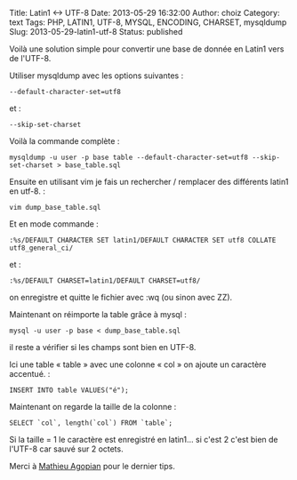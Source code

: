 Title: Latin1 &lt;-&gt; UTF-8
Date: 2013-05-29 16:32:00
Author: choiz
Category: text
Tags: PHP, LATIN1, UTF-8, MYSQL, ENCODING, CHARSET, mysqldump
Slug: 2013-05-29-latin1-utf-8
Status: published

Voilà une solution simple pour convertir une base de donnée en Latin1
vers de l'UTF-8.

Utiliser mysqldump avec les options suivantes :

    --default-character-set=utf8

et :

    --skip-set-charset

Voilà la commande complète :

    mysqldump -u user -p base table --default-character-set=utf8 --skip-set-charset > base_table.sql

Ensuite en utilisant vim je fais un rechercher / remplacer des
différents latin1 en utf-8. :

    vim dump_base_table.sql

Et en mode commande :

    :%s/DEFAULT CHARACTER SET latin1/DEFAULT CHARACTER SET utf8 COLLATE utf8_general_ci/

et :

    :%s/DEFAULT CHARSET=latin1/DEFAULT CHARSET=utf8/

on enregistre et quitte le fichier avec :wq (ou sinon avec ZZ).

Maintenant on réimporte la table grâce à mysql :

    mysql -u user -p base < dump_base_table.sql

il reste a vérifier si les champs sont bien en UTF-8.

Ici une table « table » avec une colonne « col » on ajoute un caractère
accentué. :

    INSERT INTO table VALUES("é");

Maintenant on regarde la taille de la colonne :

    SELECT `col`, length(`col`) FROM `table`;

Si la taille = 1 le caractère est enregistré en latin1… si c'est 2 c'est
bien de l'UTF-8 car sauvé sur 2 octets.

Merci à [Mathieu
Agopian](http://agopian.info/blog/mysql-mysqldump-et-php-convertir-de-latin1-vers-utf8.html)
pour le dernier tips.
